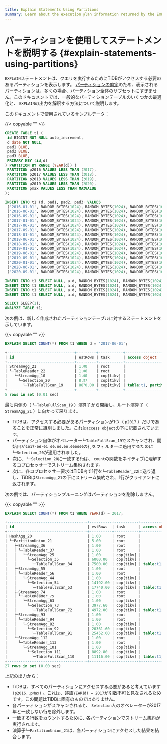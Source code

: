 ```yaml
---
title: Explain Statements Using Partitions
summary: Learn about the execution plan information returned by the EXPLAIN statement in TiDB.
---
```


# パーティションを使用してステートメントを説明する {#explain-statements-using-partitions}

`EXPLAIN`ステートメントは、クエリを実行するためにTiDBがアクセスする必要のあるパーティションを表示します。 [パーティションの剪定](/partition-pruning.md)のため、表示されるパーティションは、多くの場合、パーティション全体のサブセットにすぎません。このドキュメントでは、一般的なパーティションテーブルのいくつかの最適化と、 `EXPLAIN`の出力を解釈する方法について説明します。

このドキュメントで使用されているサンプルデータ：

{{< copyable "" >}}

```sql
CREATE TABLE t1 (
 id BIGINT NOT NULL auto_increment,
 d date NOT NULL,
 pad1 BLOB,
 pad2 BLOB,
 pad3 BLOB,
 PRIMARY KEY (id,d)
) PARTITION BY RANGE (YEAR(d)) (
 PARTITION p2016 VALUES LESS THAN (2017),
 PARTITION p2017 VALUES LESS THAN (2018),
 PARTITION p2018 VALUES LESS THAN (2019),
 PARTITION p2019 VALUES LESS THAN (2020),
 PARTITION pmax VALUES LESS THAN MAXVALUE
);

INSERT INTO t1 (d, pad1, pad2, pad3) VALUES 
 ('2016-01-01', RANDOM_BYTES(1024), RANDOM_BYTES(1024), RANDOM_BYTES(1024)),
 ('2016-06-01', RANDOM_BYTES(1024), RANDOM_BYTES(1024), RANDOM_BYTES(1024)),
 ('2016-09-01', RANDOM_BYTES(1024), RANDOM_BYTES(1024), RANDOM_BYTES(1024)),
 ('2017-01-01', RANDOM_BYTES(1024), RANDOM_BYTES(1024), RANDOM_BYTES(1024)),
 ('2017-06-01', RANDOM_BYTES(1024), RANDOM_BYTES(1024), RANDOM_BYTES(1024)),
 ('2017-09-01', RANDOM_BYTES(1024), RANDOM_BYTES(1024), RANDOM_BYTES(1024)),
 ('2018-01-01', RANDOM_BYTES(1024), RANDOM_BYTES(1024), RANDOM_BYTES(1024)),
 ('2018-06-01', RANDOM_BYTES(1024), RANDOM_BYTES(1024), RANDOM_BYTES(1024)),
 ('2018-09-01', RANDOM_BYTES(1024), RANDOM_BYTES(1024), RANDOM_BYTES(1024)),
 ('2019-01-01', RANDOM_BYTES(1024), RANDOM_BYTES(1024), RANDOM_BYTES(1024)),
 ('2019-06-01', RANDOM_BYTES(1024), RANDOM_BYTES(1024), RANDOM_BYTES(1024)),
 ('2019-09-01', RANDOM_BYTES(1024), RANDOM_BYTES(1024), RANDOM_BYTES(1024)),
 ('2020-01-01', RANDOM_BYTES(1024), RANDOM_BYTES(1024), RANDOM_BYTES(1024)),
 ('2020-06-01', RANDOM_BYTES(1024), RANDOM_BYTES(1024), RANDOM_BYTES(1024)),
 ('2020-09-01', RANDOM_BYTES(1024), RANDOM_BYTES(1024), RANDOM_BYTES(1024));

INSERT INTO t1 SELECT NULL, a.d, RANDOM_BYTES(1024), RANDOM_BYTES(1024), RANDOM_BYTES(1024) FROM t1 a JOIN t1 b JOIN t1 c LIMIT 10000;
INSERT INTO t1 SELECT NULL, a.d, RANDOM_BYTES(1024), RANDOM_BYTES(1024), RANDOM_BYTES(1024) FROM t1 a JOIN t1 b JOIN t1 c LIMIT 10000;
INSERT INTO t1 SELECT NULL, a.d, RANDOM_BYTES(1024), RANDOM_BYTES(1024), RANDOM_BYTES(1024) FROM t1 a JOIN t1 b JOIN t1 c LIMIT 10000;
INSERT INTO t1 SELECT NULL, a.d, RANDOM_BYTES(1024), RANDOM_BYTES(1024), RANDOM_BYTES(1024) FROM t1 a JOIN t1 b JOIN t1 c LIMIT 10000;

SELECT SLEEP(1);
ANALYZE TABLE t1;
```

次の例は、新しく作成されたパーティションテーブルに対するステートメントを示しています。

{{< copyable "" >}}

```sql
EXPLAIN SELECT COUNT(*) FROM t1 WHERE d = '2017-06-01';
```

```sql
+------------------------------+---------+-----------+---------------------------+-------------------------------------------+
| id                           | estRows | task      | access object             | operator info                             |
+------------------------------+---------+-----------+---------------------------+-------------------------------------------+
| StreamAgg_21                 | 1.00    | root      |                           | funcs:count(Column#8)->Column#6           |
| └─TableReader_22             | 1.00    | root      |                           | data:StreamAgg_10                         |
|   └─StreamAgg_10             | 1.00    | cop[tikv] |                           | funcs:count(1)->Column#8                  |
|     └─Selection_20           | 8.87    | cop[tikv] |                           | eq(test.t1.d, 2017-06-01 00:00:00.000000) |
|       └─TableFullScan_19     | 8870.00 | cop[tikv] | table:t1, partition:p2017 | keep order:false                          |
+------------------------------+---------+-----------+---------------------------+-------------------------------------------+
5 rows in set (0.01 sec)
```

最も内側の（ `└─TableFullScan_19` ）演算子から開始し、ルート演算子（ `StreamAgg_21` ）に向かって戻ります。

-   TiDBは、アクセスする必要があるパーティションが1つ（ `p2017` ）だけであることを正常に識別しました。これは`access object`の下に記載されています。
-   パーティション自体がオペレーター`└─TableFullScan_19`でスキャンされ、開始日が`2017-06-01 00:00:00.000000`の行をフィルターに適用するために`└─Selection_20`が適用されました。
-   次に、 `└─Selection_20`に一致する行は、 `count`の関数をネイティブに理解するコプロセッサーでストリーム集約されます。
-   次に、各コプロセッサー要求はTiDB内で1行を`└─TableReader_22`に送り返し、TiDBは`StreamAgg_21`の下にストリーム集約され、1行がクライアントに返されます。

次の例では、パーティションプルーニングはパーティションを削除しません。

{{< copyable "" >}}

```sql
EXPLAIN SELECT COUNT(*) FROM t1 WHERE YEAR(d) = 2017;
```

```sql
+------------------------------------+----------+-----------+---------------------------+----------------------------------+
| id                                 | estRows  | task      | access object             | operator info                    |
+------------------------------------+----------+-----------+---------------------------+----------------------------------+
| HashAgg_20                         | 1.00     | root      |                           | funcs:count(Column#7)->Column#6  |
| └─PartitionUnion_21                | 5.00     | root      |                           |                                  |
|   ├─StreamAgg_36                   | 1.00     | root      |                           | funcs:count(Column#9)->Column#7  |
|   │ └─TableReader_37               | 1.00     | root      |                           | data:StreamAgg_25                |
|   │   └─StreamAgg_25               | 1.00     | cop[tikv] |                           | funcs:count(1)->Column#9         |
|   │     └─Selection_35             | 6000.00  | cop[tikv] |                           | eq(year(test.t1.d), 2017)        |
|   │       └─TableFullScan_34       | 7500.00  | cop[tikv] | table:t1, partition:p2016 | keep order:false                 |
|   ├─StreamAgg_55                   | 1.00     | root      |                           | funcs:count(Column#11)->Column#7 |
|   │ └─TableReader_56               | 1.00     | root      |                           | data:StreamAgg_44                |
|   │   └─StreamAgg_44               | 1.00     | cop[tikv] |                           | funcs:count(1)->Column#11        |
|   │     └─Selection_54             | 14192.00 | cop[tikv] |                           | eq(year(test.t1.d), 2017)        |
|   │       └─TableFullScan_53       | 17740.00 | cop[tikv] | table:t1, partition:p2017 | keep order:false                 |
|   ├─StreamAgg_74                   | 1.00     | root      |                           | funcs:count(Column#13)->Column#7 |
|   │ └─TableReader_75               | 1.00     | root      |                           | data:StreamAgg_63                |
|   │   └─StreamAgg_63               | 1.00     | cop[tikv] |                           | funcs:count(1)->Column#13        |
|   │     └─Selection_73             | 3977.60  | cop[tikv] |                           | eq(year(test.t1.d), 2017)        |
|   │       └─TableFullScan_72       | 4972.00  | cop[tikv] | table:t1, partition:p2018 | keep order:false                 |
|   ├─StreamAgg_93                   | 1.00     | root      |                           | funcs:count(Column#15)->Column#7 |
|   │ └─TableReader_94               | 1.00     | root      |                           | data:StreamAgg_82                |
|   │   └─StreamAgg_82               | 1.00     | cop[tikv] |                           | funcs:count(1)->Column#15        |
|   │     └─Selection_92             | 20361.60 | cop[tikv] |                           | eq(year(test.t1.d), 2017)        |
|   │       └─TableFullScan_91       | 25452.00 | cop[tikv] | table:t1, partition:p2019 | keep order:false                 |
|   └─StreamAgg_112                  | 1.00     | root      |                           | funcs:count(Column#17)->Column#7 |
|     └─TableReader_113              | 1.00     | root      |                           | data:StreamAgg_101               |
|       └─StreamAgg_101              | 1.00     | cop[tikv] |                           | funcs:count(1)->Column#17        |
|         └─Selection_111            | 8892.80  | cop[tikv] |                           | eq(year(test.t1.d), 2017)        |
|           └─TableFullScan_110      | 11116.00 | cop[tikv] | table:t1, partition:pmax  | keep order:false                 |
+------------------------------------+----------+-----------+---------------------------+----------------------------------+
27 rows in set (0.00 sec)
```

上記の出力から：

-   TiDBは、すべてのパーティションにアクセスする必要があると考えています`(p2016..pMax)` 。これは、述語`YEAR(d) = 2017`が[引数不可](https://en.wikipedia.org/wiki/Sargable)と見なされるためです。この問題はTiDBに固有のものではありません。
-   各パーティションがスキャンされると、 `Selection`人のオペレーターが2017年と一致しない行を除外します。
-   一致する行数をカウントするために、各パーティションでストリーム集約が実行されます。
-   演算子`└─PartitionUnion_21`は、各パーティションにアクセスした結果を結合します。
